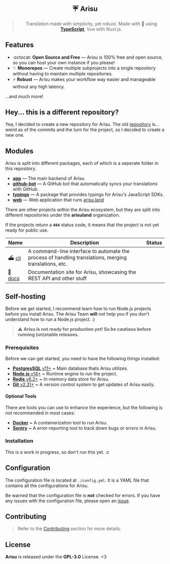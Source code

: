 <div align='center'>
  <h2>☔ Arisu</h2>
  <blockquote>Translation made with simplicity, yet robust. Made with 💖 using <a href='https://typescriptlang.org'><strong>TypeScript</strong></a>, Vue with Nuxt.js.</blockquote>
</div>

## Features

- :octocat: **Open Source and Free** — Arisu is 100% free and open source, so you can host your own instance if you please!
- ✨ **Monorepos** — Create multiple subprojects into a single repository without having to maintain multiple repositories.
- ⚡ **Robust** — Arisu makes your workflow way easier and manageable without any high latency.

...and much more!

## Hey... this is a different repository?

Yea, I decided to create a new repository for Arisu. The old [repository](https://github.com/arisuland/Arisu) is... weird as of the commits and the turn for the project, so I decided to create a new one.

## Modules

Arisu is split into different packages, each of which is a seperate folder in this repository.

- [**app**](./app) — The main backend of Arisu.
- [**github-bot**](./github-bot) — A GitHub bot that automatically syncs your translations with GitHub.
- [**typings**](./typings) — A package that provides typings for Arisu's JavaScript SDKs.
- [**web**](./web) — Web application that runs [arisu.land](https://arisu.land)

There are other projects within the Arisu ecosystem, but they are split into different repositories under the **arisuland** organization.

If the projects return a **`404`** status code, it means that the project is not yet ready for public use.

| Name                                         | Description                                                                                           | Status |
| -------------------------------------------- | ----------------------------------------------------------------------------------------------------- | ------ |
| ⛴ [cli](https://github.com/arisuland/cli)    | A command-line interface to automate the process of handling translations, merging translations, etc. |
| 🐳 [docs](https://github.com/arisuland/docs) | Documentation site for Arisu, showcasing the REST API and other stuff                                 |

## Self-hosting

Before we get started, I recommend learn how to run Node.js projects before you install Arisu. The Arisu Team **will** not help you if you don't understand how to run a Node.js project. :)

> :warning: **Arisu is not ready for production yet! So be cautious before running (un)stable releases.**

### Prerequisites

Before we can get started, you need to have the following things installed:

- [**PostgresSQL** v11+](https://postgresql.org) **~** Main database thats Arisu utilizes.
- [**Node.js** v14+](https://nodejs.org/en/) **~** Runtime engine to run the project.
- [**Redis** v6.2+](https://redis.io) **~** In-memory data store for Arisu.
- [**Git** v2.31+](https://git-scm.com) **~** A version control system to get updates of Arisu easily.

#### Optional Tools

There are tools you can use to enhance the experience, but the following is not recommended in most cases:

- [**Docker**](https://docker.com) **~** A containerization tool to run Arisu.
- [**Sentry**](https://sentry.io) **~** A error-reporting tool to track down bugs or errors in Arisu.

### Installation

This is a work in progress, so don't run this yet. :c

## Configuration

The configuration file is located at `./config.yml`. It is a YAML file that contains all the configurations for Arisu.

Be warned that the configuration file is **not** checked for errors. If you have any issues with the configuration file, please open an [issue](https://github.com/arisuland/Arisu/issues).

## Contributing

> Refer to the [Contributing](.github/CONTRIBUTING.md) section for more details.

## License

**Arisu** is released under the **GPL-3.0** License. <3
